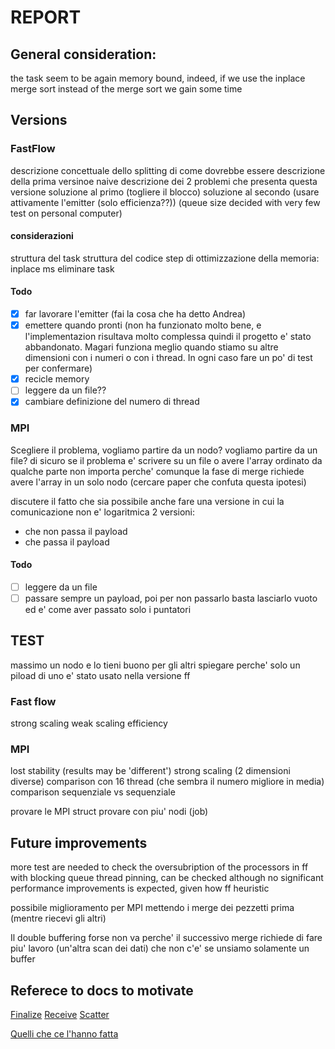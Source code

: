 # REPORT

## General consideration:
the task seem to be again memory bound, indeed, if we use the inplace merge sort instead of the merge sort we gain some time

## Versions

### FastFlow
descrizione concettuale dello splitting di come dovrebbe essere
descrizione della prima versinoe naive 
descrizione dei 2 problemi che presenta questa versione
soluzione al primo (togliere il blocco)
soluzione al secondo (usare attivamente l'emitter (solo efficienza??)) (queue size decided with very few test on personal computer)
#### considerazioni
struttura del task
struttura del codice
step di ottimizzazione della memoria:
inplace ms
eliminare task
#### Todo
- [x] far lavorare l'emitter (fai la cosa che ha detto Andrea)
- [x] emettere quando pronti (non ha funzionato molto bene, e l'implementazion risultava molto complessa quindi il progetto e' stato abbandonato. Magari funziona meglio quando stiamo su altre dimensioni con i numeri o con i thread. In ogni caso fare un po' di test per confermare)
- [x] recicle memory
- [ ] leggere da un file??
- [x] cambiare definizione del numero di thread

### MPI
Scegliere il problema, vogliamo partire da un nodo? vogliamo partire da un file?
di sicuro se il problema e' scrivere su un file o avere l'array ordinato da qualche parte non importa perche' comunque la fase di merge richiede avere l'array in un solo nodo (cercare paper che confuta questa ipotesi)

discutere il fatto che sia possibile anche fare una versione in cui la comunicazione non e' logaritmica
2 versioni:
- che non passa il payload
- che passa il payload

#### Todo
- [ ] leggere da un file
- [ ] passare sempre un payload, poi per non passarlo basta lasciarlo vuoto ed e' come aver passato solo i puntatori 

## TEST
massimo un nodo e lo tieni buono per gli altri
spiegare perche' solo un piload di uno e' stato usato nella versione ff
### Fast flow
strong scaling
weak scaling
efficiency

### MPI

lost stability (results may be 'different')
strong scaling (2 dimensioni diverse)
comparison con 16 thread (che sembra il numero migliore in media)
comparison sequenziale vs sequenziale

provare le MPI struct
provare con piu' nodi (job)

## Future improvements
more test are needed to check the oversubription of the processors in ff with blocking queue
thread pinning, can be checked although no significant performance improvements is expected, given how ff heuristic

possibile miglioramento per MPI mettendo i merge dei pezzetti prima (mentre riecevi gli altri)

Il  double buffering forse non va perche' il successivo merge richiede di fare piu' lavoro (un'altra scan dei dati) che non c'e' se unsiamo solamente un buffer

## Referece to docs to motivate
[Finalize](https://www.mpich.org/static/docs/v3.1/www3/MPI_Finalize.html)
[Receive](https://docs.open-mpi.org/en/main/man-openmpi/man3/MPI_Recv.3.html)
[Scatter](https://www.open-mpi.org/doc/v3.1/man3/MPI_Scatter.3.php)

[Quelli che ce l'hanno fatta](https://arxiv.org/pdf/2003.01216)